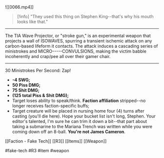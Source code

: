 ![[0066.mp4]]
> [!info] 
> "They used this thing on Stephen King--that's why his mouth looks like that." 

***
The TIA Wave Projector, or "stroke gun," is an experimental weapon that projects a wall of ISOWAVES, spurring a transient ischemic attack on any carbon-based lifeform it contacts. The attack induces a cascading series of ministrokes and MICRO-----CONVULSIONS, making the victim babble incoherently and crap/pee all over their gamer chair.
***
30 Ministrokes Per Second: Zap! 
* **-4 SWG;**
* **50 Piss DMG;**
* **75 Shit DMG;** 
* **(125 total Piss & Shit DMG);**
* Target loses ability to speak/think. **Faction affiliation** stripped--no longer receives faction-specific buffs; 
* Target creature will be placed in nursing home four (4) turns after casting (you'll die here). Hope your bucket list isn't long, Stephen. Your editor's talented, I'm sure he can trim it down a bit--that part about taking a submarine to the Mariana Trench was written while you were coming down off an 8-ball. **You're not James Cameron**.

[[Faction - Fake Tech]]
[[R3]]
[[Items]]
[[Weapon]]

#fake-tech #R3 #item #weapon 